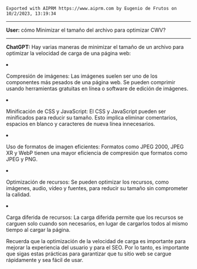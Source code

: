 
```
Exported with AIPRM https://www.aiprm.com by Eugenio de Frutos on 10/2/2023, 13:19:34
```

---


**User:**
cómo Minimizar el tamaño del archivo para optimizar CWV?

---

**ChatGPT:**
Hay varias maneras de minimizar el tamaño de un archivo para optimizar la velocidad de carga de una página web:
<li><p>Compresión de imágenes: Las imágenes suelen ser uno de los componentes más pesados de una página web. Se pueden comprimir usando herramientas gratuitas en línea o software de edición de imágenes.</p></li><li><p>Minificación de CSS y JavaScript: El CSS y JavaScript pueden ser minificados para reducir su tamaño. Esto implica eliminar comentarios, espacios en blanco y caracteres de nueva línea innecesarios.</p></li><li><p>Uso de formatos de imagen eficientes: Formatos como JPEG 2000, JPEG XR y WebP tienen una mayor eficiencia de compresión que formatos como JPEG y PNG.</p></li><li><p>Optimización de recursos: Se pueden optimizar los recursos, como imágenes, audio, vídeo y fuentes, para reducir su tamaño sin comprometer la calidad.</p></li><li><p>Carga diferida de recursos: La carga diferida permite que los recursos se carguen solo cuando son necesarios, en lugar de cargarlos todos al mismo tiempo al cargar la página.</p></li>
Recuerda que la optimización de la velocidad de carga es importante para mejorar la experiencia del usuario y para el SEO. Por lo tanto, es importante que sigas estas prácticas para garantizar que tu sitio web se cargue rápidamente y sea fácil de usar.